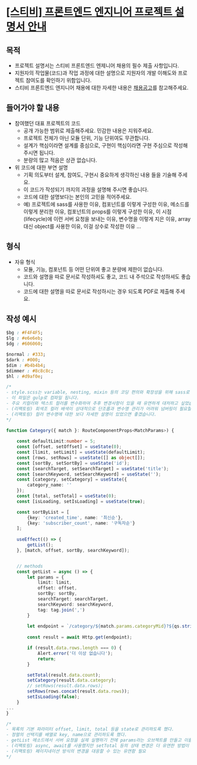 
# [[스티비] 프론트엔드 엔지니어 프로젝트 설명서 안내](https://www.notion.so/e8d67949da3c4f1f971051716c1f6cb1)

## 목적

- 프로젝트 설명서는 스티비 프론트엔드 엔제니어 채용의 필수 제출 사항입니다.
- 지원자의 작업물(코드)과 작업 과정에 대한 설명으로 지원자의 개발 이해도와 프로젝트 참여도를 확인하기 위함입니다.
- 스티비 프론트엔드 엔지니어 채용에 대한 자세한 내용은 [채용공고](https://www.notion.so/stibee/4f94730c0e6b4c5aab0ca5eea918665b)를 참고해주세요.

## 들어가야 할 내용

- 참여했던 대표 프로젝트의 코드
  - 공개 가능한 범위로 제출해주세요. 민감한 내용은 지워주세요.
  - 프로젝트 전체가 아닌 모듈 단위, 기능 단위여도 무관합니다.
  - 설계가 핵심이라면 설계를 중심으로, 구현이 핵심이라면 구현 주심으로 작성해 주시면 됩니다.
  - 분량의 많고 적음은 상관 없습니다.
- 위 코드에 대한 부연 설명
  - 기획 의도부터 설계, 참여도, 구현시 중요하게 생각하신 내용 들을 기술해 주세요.
  - 이 코드가 작성되기 까지의 과정을 설명해 주시면 좋습니다.
  - 코드에 대한 설명보다는 본인의 고민을 적어주세요.
  - 예) 프로젝트에 sass를 사용한 이유, 컴포넌트를 이렇게 구성한 이유, 메소드를 이렇게 분리한 이유, 컴포넌트의 props를 이렇게 구성한 이유, 이 시점(lifecycle)에 이런 서버 요청을 보내는 이유, 변수명을 이렇게 지은 이유, array 대신 object를 사용한 이유, 이걸 상수로 작성한 이유 ...


## 형식

- 자유 형식
  - 모듈, 기능, 컴포넌트 등 어떤 단위여 좋고 분량에 제한이 없습니다.
  - 코드와 설명을 따로 문서로 작성하셔도 좋고, 코드 내 주석으로 작성하셔도 좋습니다.
  - 코드에 대한 설명을 따로 문서로 작성하시는 경우 되도록 PDF로 제출해 주세요.


## 작성 예시

```css
$bg : #F4F4F5;
$lg : #e6e6eb;
$dg : #606060;

$normal : #333;
$dark : #000;
$dim : #b4b4b4;
$dimmer : #8c8c8c;
$hl : #d9af0e;

/*
- style.scss는 variable, nesting, mixin 등의 코딩 편의와 확장성을 위해 sass로 작성했습니다. 
- 이 파일은 gulp로 컴파일 됩니다. 
- 주요 키컬러와 텍스트 컬러를 변수화하여 추후 변경사항이 있을 때 유연하게 대처하고 싶었습니다.
- (리팩토링) 회색조 컬러 배색이 상대적으로 단조롭과 변수명 관리가 어려워 넘버링이 필요할 것 같습니다.
- (리팩토링) 컬러 변수명에 대한 보다 자세한 설명이 있었으면 좋겠습니다.
*/
```

```typescript
function Category({ match }: RouteComponentProps<MatchParams>) {
	
	const defaultLimit:number = 5;
	const [offset, setOffset] = useState(0);
	const [limit, setLimit] = useState(defaultLimit);
	const [rows, setRows] = useState([] as object[]);
	const [sortBy, setSortBy] = useState('id');
	const [searchTarget, setSearchTarget] = useState('title');
	const [searchKeyword, setSearchKeyword] = useState('');
	const [category, setCategory] = useState({
		category_name: ''
	});
	const [total, setTotal] = useState(0);
	const [isLoading, setIsLoading] = useState(true);

	const sortByList = [
		{key: 'created_time', name: '최신순'},
		{key: 'subscriber_count', name: '구독자순'}
	];
	
	useEffect(() => {
		getList();
	}, [match, offset, sortBy, searchKeyword]);


	// methods
	const getList = async () => {
		let params = {
			limit: limit,
			offset: offset,
			sortBy: sortBy,
			searchTarget: searchTarget,
			searchKeyword: searchKeyword,
			tag: tag.join(',')
		}
		
		let endpoint = `/category/${match.params.categoryMid}?${qs.stringify(params)}`;		
		
		const result = await Http.get(endpoint);

		if (result.data.rows.length === 0) {
			Alert.error('더 이상 없습니다');
			return;
		}

		setTotal(result.data.count);
		setCategory(result.data.category);
		// setRows(result.data.rows);
		setRows(rows.concat(result.data.rows));
		setIsLoading(false);
	}
...
}

/*
- 목록의 기본 파라미터 offset, limit, total 등을 state로 관리하도록 했다. 
- 정렬의 선택지를 배열로 key, name으로 관리하도록 했다.
- getList 메소드에서 서버 요청을 실제 실행하기 전에 params라는 오브젝트를 만들고 이를 스트링으로 변환하는 과정을 거친다. 더 좋은 방법이 없을까?
- (리팩토링) async, await를 사용했지만 setTotal 등의 상태 변경은 더 유연한 방법이 필요할 것 같다. 
- (리팩토링) 페이지네이션 방식의 변경을 대응할 수 있는 유연함 필요
*/
```
